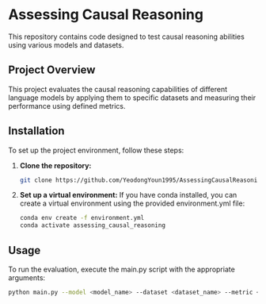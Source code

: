 # Assessing Causal Reasoning

This repository contains code designed to test causal reasoning abilities using various models and datasets.

## Project Overview

This project evaluates the causal reasoning capabilities of different language models by applying them to specific datasets and measuring their performance using defined metrics.

## Installation

To set up the project environment, follow these steps:

1. **Clone the repository:**

   ```bash
   git clone https://github.com/YeodongYoun1995/AssessingCausalReasoning.git
   ```

2. **Set up a virtual environment:**
If you have conda installed, you can create a virtual environment using the provided environment.yml file:

   ```bash
   conda env create -f environment.yml
   conda activate assessing_causal_reasoning
   ```

## Usage

To run the evaluation, execute the main.py script with the appropriate arguments:

  ```bash
  python main.py --model <model_name> --dataset <dataset_name> --metric <metric_name> --prompt_type <prompt_type> [additional_arguments]
  ```
